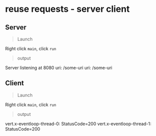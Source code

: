 # reuse requests - server client

## Server

> Launch

Right click `main`, click `run`

> output

Server listening at 8080
uri: /some-uri
uri: /some-uri

## Client

> Launch

Right click `main`, click `run`

> output

vert.x-eventloop-thread-0: StatusCode=200
vert.x-eventloop-thread-1: StatusCode=200
